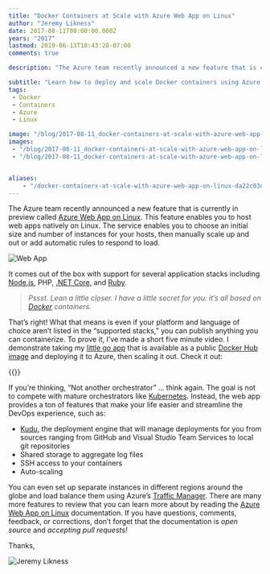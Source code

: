 ```yaml
---
title: "Docker Containers at Scale with Azure Web App on Linux"
author: "Jeremy Likness"
date: 2017-08-11T00:00:00.000Z
years: "2017"
lastmod: 2019-06-13T10:43:28-07:00
comments: true

description: "The Azure team recently announced a new feature that is currently in preview called Azure Web App on Linux. This feature enables you to host web apps natively on Linux. The service enables you to…"

subtitle: "Learn how to deploy and scale Docker containers using Azure Web App on Linux."
tags:
 - Docker 
 - Containers 
 - Azure 
 - Linux 

image: "/blog/2017-08-11_docker-containers-at-scale-with-azure-web-app-on-linux/images/1.png" 
images:
 - "/blog/2017-08-11_docker-containers-at-scale-with-azure-web-app-on-linux/images/1.png" 
 - "/blog/2017-08-11_docker-containers-at-scale-with-azure-web-app-on-linux/images/2.gif" 


aliases:
    - "/docker-containers-at-scale-with-azure-web-app-on-linux-da22c03d4ad7"
---
```


The Azure team recently announced a new feature that is currently in preview called [Azure Web App on Linux](https://docs.microsoft.com/azure/app-service-web/app-service-linux-intro?WT.mc_id=link-blog-jeliknes). This feature enables you to host web apps natively on Linux. The service enables you to choose an initial size and number of instances for your hosts, then manually scale up and out or add automatic rules to respond to load.

![Web App](/blog/2017-08-11_docker-containers-at-scale-with-azure-web-app-on-linux/images/1.png)

It comes out of the box with support for several application stacks including [Node.js](https://docs.microsoft.com/azure/app-service-web/app-service-linux-using-nodejs-pm2?WT.mc_id=link-blog-jeliknes), PHP, [.NET Core](https://docs.microsoft.com/azure/app-service-web/app-service-linux-using-dotnetcore?WT.mc_id=link-blog-jeliknes), and [Ruby](https://docs.microsoft.com/azure/app-service-web/app-service-linux-ruby-get-started?WT.mc_id=link-blog-jeliknes).

> _Pssst. Lean a little closer. I have a little secret for you: it’s all based on_ [_Docker_](https://docs.microsoft.com/azure/app-service-web/app-service-linux-using-custom-docker-image?WT.mc_id=link-blog-jeliknes) _containers._

That’s right! What that means is even if your platform and language of choice aren’t listed in the “supported stacks,” you can publish anything you can containerize. To prove it, I’ve made a short five minute video. I demonstrate taking my <i class="fab fa-github"></i> [little go app](https://github.com/JeremyLikness/docker-we-rise/tree/master/03-Hello-Small-Go-Small) that is available as a public <i class="fab fa-docker"></i> [Docker Hub image](https://hub.docker.com/r/jlikness/gosmall/) and deploying it to Azure, then scaling it out. Check it out:

{{<youtube nWfpwgHRfqk>}}

If you’re thinking, “Not another orchestrator” … think again. The goal is not to compete with mature orchestrators like [Kubernetes](https://docs.microsoft.com/azure/container-service/kubernetes/container-service-kubernetes-walkthrough?WT.mc_id=link-blog-jeliknes). Instead, the web app provides a ton of features that make your life easier and streamline the DevOps experience, such as:

* <i class="fab fa-github"></i> [Kudu](https://github.com/projectkudu/kudu), the deployment engine that will manage deployments for you from sources ranging from GitHub and Visual Studio Team Services to local git repositories
* Shared storage to aggregate log files
* SSH access to your containers
* Auto-scaling

You can even set up separate instances in different regions around the globe and load balance them using Azure’s [Traffic Manager](https://docs.microsoft.com/azure/traffic-manager/traffic-manager-overview?WT.mc_id=link-blog-jeliknes). There are many more features to review that you can learn more about by reading the [Azure Web App on Linux](https://docs.microsoft.com/azure/app-service-web/app-service-linux-using-custom-docker-image?WT.mc_id=link-blog-jeliknes) documentation. If you have questions, comments, feedback, or corrections, don’t forget that the documentation is _open source_ and _accepting pull requests!_

Thanks,

![Jeremy Likness](/blog/2017-08-11_docker-containers-at-scale-with-azure-web-app-on-linux/images/2.gif)
